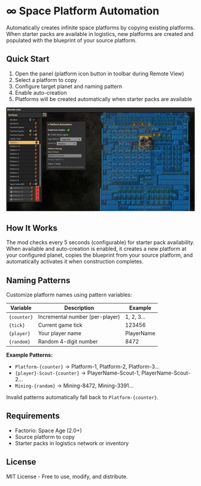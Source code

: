 # ∞ Space Platform Automation

Automatically creates infinite space platforms by copying existing platforms. When starter packs are available in logistics, new platforms are created and populated with the blueprint of your source platform.

## Quick Start

1. Open the panel (platform icon button in toolbar during Remote View)
2. Select a platform to copy
3. Configure target planet and naming pattern
4. Enable auto-creation
5. Platforms will be created automatically when starter packs are available

![Platform Automation Panel](desc.jpeg)

## How It Works

The mod checks every 5 seconds (configurable) for starter pack availability. When available and auto-creation is enabled, it creates a new platform at your configured planet, copies the blueprint from your source platform, and automatically activates it when construction completes.

## Naming Patterns

Customize platform names using pattern variables:

| Variable | Description | Example |
|----------|-------------|---------|
| `{counter}` | Incremental number (per-player) | 1, 2, 3... |
| `{tick}` | Current game tick | 123456 |
| `{player}` | Your player name | PlayerName |
| `{random}` | Random 4-digit number | 8472 |

**Example Patterns:**
- `Platform-{counter}` → Platform-1, Platform-2, Platform-3...
- `{player}-Scout-{counter}` → PlayerName-Scout-1, PlayerName-Scout-2...
- `Mining-{random}` → Mining-8472, Mining-3391...

Invalid patterns automatically fall back to `Platform-{counter}`.

## Requirements

- Factorio: Space Age (2.0+)
- Source platform to copy
- Starter packs in logistics network or inventory

## License

MIT License - Free to use, modify, and distribute.
